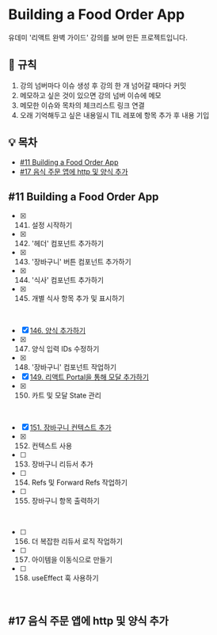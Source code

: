 # Building a Food Order App

유데미 '리액트 완벽 가이드' 강의를 보며 만든 프로젝트입니다.

## 🚩 규칙

1. 강의 넘버마다 이슈 생성 후 강의 한 개 넘어갈 때마다 커밋
2. 메모하고 싶은 것이 있으면 강의 넘버 이슈에 메모
3. 메모한 이슈와 목차의 체크리스트 링크 연결
4. 오래 기억해두고 싶은 내용일시 TIL 레포에 항목 추가 후 내용 기입

## 💡 목차

- [#11 Building a Food Order App](#11-building-a-food-order-app)
- [#17 음식 주문 앱에 http 및 양식 추가](#17-음식-주문-앱에-http-및-양식-추가)

## #11 Building a Food Order App

- [x] 141. 설정 시작하기
- [x] 142. '헤더' 컴포넌트 추가하기
- [x] 143. '장바구니' 버튼 컴포넌트 추가하기
- [x] 144. '식사' 컴포넌트 추가하기
- [x] 145. 개별 식사 항목 추가 및 표시하기

 <br/>

- [x] [146. 양식 추가하기](https://github.com/chaehaeun/Building-a-food-order-app/issues/7)
- [x] 147. 양식 입력 IDs 수정하기
- [x] 148. '장바구니' 컴포넌트 작업하기
- [x] [149. 리액트 Portal을 통해 모달 추가하기](https://github.com/chaehaeun/Building-a-food-order-app/issues/10)
- [x] 150. 카트 및 모달 State 관리

<br/>

- [x] [151. 장바구니 컨텍스트 추가](https://github.com/chaehaeun/Building-a-food-order-app/issues/12)
- [x] 152. 컨텍스트 사용
- [ ] 153. 장바구니 리듀서 추가
- [ ] 154. Refs 및 Forward Refs 작업하기
- [ ] 155. 장바구니 항목 출력하기

<br/>

- [ ] 156. 더 복잡한 리듀서 로직 작업하기
- [ ] 157. 아이템을 이동식으로 만들기
- [ ] 158. useEffect 훅 사용하기

<br/>

## #17 음식 주문 앱에 http 및 양식 추가
